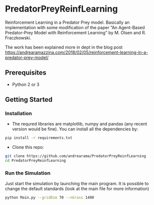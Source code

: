 # PredatorPreyReinfLearning
Reinforcement Learning in a Predator Prey model.
Basically an implementation with some modification of the paper “An Agent-Based Predator-Prey Model with Reinforcement Learning” by  M. Olsen and R. Fraczkowski.

The work has been explained more in dept in the blog post https://andrearamazzina.com/2018/02/05/reinforcement-learning-in-a-predator-prey-model/

## Prerequisites
- Python 2 or 3

## Getting Started
### Installation
- The requred libraries are matplotlib, numpy and pandas (any recent version would be fine).
You can install all the dependencies by:
```bash
pip install -r requirements.txt
```
- Clone this repo:
```bash
git clone https://github.com/andrearama/PredatorPreyReinfLearning
cd PredatorPreyReinfLearning
```

### Run the Simulation
Just start the simulation by launching the main program. It is possible to change the default standards (look at the main file for more information)
```bash
python Main.py --gridDim 70 --nGrass 1400
```
